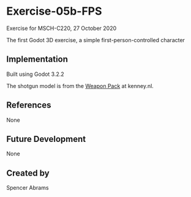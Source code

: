 # Exercise-05b-FPS
Exercise for MSCH-C220, 27 October 2020

The first Godot 3D exercise, a simple first-person-controlled character

## Implementation
Built using Godot 3.2.2

The shotgun model is from the [Weapon Pack](https://kenney.nl/assets/weapon-pack) at kenney.nl.

## References
None

## Future Development
None

## Created by 
Spencer Abrams
```
